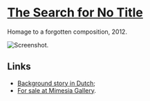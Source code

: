 # [The Search for No Title](https://thesearchfornotitle.com/)

Homage to a forgotten composition, 2012.

![Screenshot.](https://netplasticism.com/images/screenshot-1024x768-122.jpg)

## Links

* [Background story in Dutch](https://www.linkedin.com/feed/update/urn:li:activity:6891047567921082368/);
* [For sale at Mimesia Gallery](https://mimesia.gallery/artworks/5).
